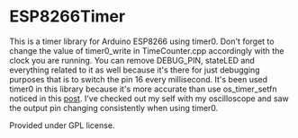 # ESP8266Timer

This is a timer library for Arduino ESP8266 using timer0.
Don't forget to change the value of timer0_write in TimeCounter.cpp accordingly with the clock you are running.
You can remove DEBUG_PIN, stateLED and everything related to it as well because it's there for just debugging purposes that is to switch the pin 16 every millisecond.
It's been used timer0 in this library because it's more accurate than use os_timer_setfn noticed in this [post](https://github.com/esp8266/Arduino/issues/2426). I've checked out my self with my oscilloscope and saw the output pin changing consistently when using timer0. 

Provided under GPL license.
